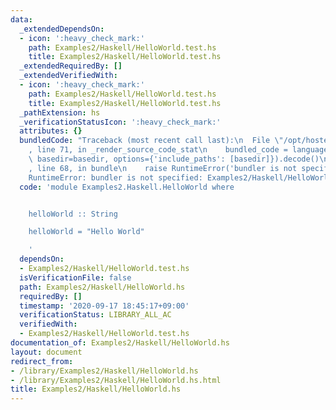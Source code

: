 ```yaml
---
data:
  _extendedDependsOn:
  - icon: ':heavy_check_mark:'
    path: Examples2/Haskell/HelloWorld.test.hs
    title: Examples2/Haskell/HelloWorld.test.hs
  _extendedRequiredBy: []
  _extendedVerifiedWith:
  - icon: ':heavy_check_mark:'
    path: Examples2/Haskell/HelloWorld.test.hs
    title: Examples2/Haskell/HelloWorld.test.hs
  _pathExtension: hs
  _verificationStatusIcon: ':heavy_check_mark:'
  attributes: {}
  bundledCode: "Traceback (most recent call last):\n  File \"/opt/hostedtoolcache/Python/3.9.1/x64/lib/python3.9/site-packages/onlinejudge_verify/documentation/build.py\"\
    , line 71, in _render_source_code_stat\n    bundled_code = language.bundle(stat.path,\
    \ basedir=basedir, options={'include_paths': [basedir]}).decode()\n  File \"/opt/hostedtoolcache/Python/3.9.1/x64/lib/python3.9/site-packages/onlinejudge_verify/languages/user_defined.py\"\
    , line 68, in bundle\n    raise RuntimeError('bundler is not specified: {}'.format(str(path)))\n\
    RuntimeError: bundler is not specified: Examples2/Haskell/HelloWorld.hs\n"
  code: 'module Examples2.Haskell.HelloWorld where


    helloWorld :: String

    helloWorld = "Hello World"

    '
  dependsOn:
  - Examples2/Haskell/HelloWorld.test.hs
  isVerificationFile: false
  path: Examples2/Haskell/HelloWorld.hs
  requiredBy: []
  timestamp: '2020-09-17 18:45:17+09:00'
  verificationStatus: LIBRARY_ALL_AC
  verifiedWith:
  - Examples2/Haskell/HelloWorld.test.hs
documentation_of: Examples2/Haskell/HelloWorld.hs
layout: document
redirect_from:
- /library/Examples2/Haskell/HelloWorld.hs
- /library/Examples2/Haskell/HelloWorld.hs.html
title: Examples2/Haskell/HelloWorld.hs
---
```

